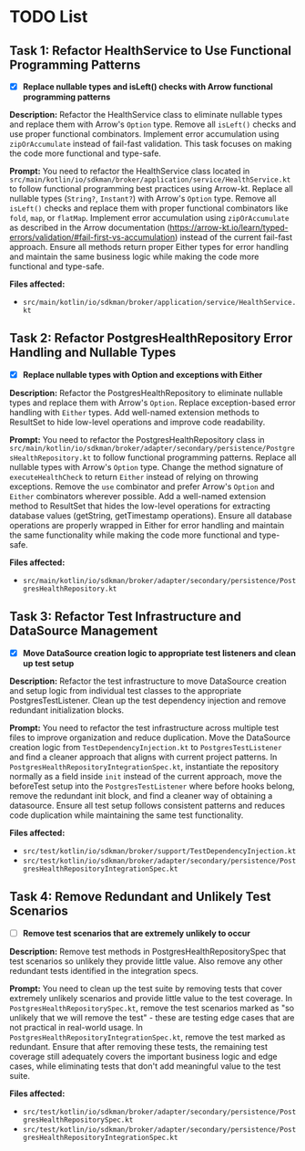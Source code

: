 # TODO List

## Task 1: Refactor HealthService to Use Functional Programming Patterns

- [x] **Replace nullable types and isLeft() checks with Arrow functional programming patterns**

**Description:**
Refactor the HealthService class to eliminate nullable types and replace them with Arrow's `Option` type. Remove all `isLeft()` checks and use proper functional combinators. Implement error accumulation using `zipOrAccumulate` instead of fail-fast validation. This task focuses on making the code more functional and type-safe.

**Prompt:**
You need to refactor the HealthService class located in `src/main/kotlin/io/sdkman/broker/application/service/HealthService.kt` to follow functional programming best practices using Arrow-kt. Replace all nullable types (`String?`, `Instant?`) with Arrow's `Option` type. Remove all `isLeft()` checks and replace them with proper functional combinators like `fold`, `map`, or `flatMap`. Implement error accumulation using `zipOrAccumulate` as described in the Arrow documentation (https://arrow-kt.io/learn/typed-errors/validation/#fail-first-vs-accumulation) instead of the current fail-fast approach. Ensure all methods return proper Either types for error handling and maintain the same business logic while making the code more functional and type-safe.

**Files affected:**
- `src/main/kotlin/io/sdkman/broker/application/service/HealthService.kt`

## Task 2: Refactor PostgresHealthRepository Error Handling and Nullable Types

- [x] **Replace nullable types with Option and exceptions with Either**

**Description:**
Refactor the PostgresHealthRepository to eliminate nullable types and replace them with Arrow's `Option`. Replace exception-based error handling with `Either` types. Add well-named extension methods to ResultSet to hide low-level operations and improve code readability.

**Prompt:**
You need to refactor the PostgresHealthRepository class in `src/main/kotlin/io/sdkman/broker/adapter/secondary/persistence/PostgresHealthRepository.kt` to follow functional programming patterns. Replace all nullable types with Arrow's `Option` type. Change the method signature of `executeHealthCheck` to return `Either` instead of relying on throwing exceptions. Remove the `use` combinator and prefer Arrow's `Option` and `Either` combinators wherever possible. Add a well-named extension method to ResultSet that hides the low-level operations for extracting database values (getString, getTimestamp operations). Ensure all database operations are properly wrapped in Either for error handling and maintain the same functionality while making the code more functional and type-safe.

**Files affected:**
- `src/main/kotlin/io/sdkman/broker/adapter/secondary/persistence/PostgresHealthRepository.kt`

## Task 3: Refactor Test Infrastructure and DataSource Management

- [x] **Move DataSource creation logic to appropriate test listeners and clean up test setup**

**Description:**
Refactor the test infrastructure to move DataSource creation and setup logic from individual test classes to the appropriate PostgresTestListener. Clean up the test dependency injection and remove redundant initialization blocks.

**Prompt:**
You need to refactor the test infrastructure across multiple test files to improve organization and reduce duplication. Move the DataSource creation logic from `TestDependencyInjection.kt` to `PostgresTestListener` and find a cleaner approach that aligns with current project patterns. In `PostgresHealthRepositoryIntegrationSpec.kt`, instantiate the repository normally as a field inside `init` instead of the current approach, move the beforeTest setup into the `PostgresTestListener` where before hooks belong, remove the redundant init block, and find a cleaner way of obtaining a datasource. Ensure all test setup follows consistent patterns and reduces code duplication while maintaining the same test functionality.

**Files affected:**
- `src/test/kotlin/io/sdkman/broker/support/TestDependencyInjection.kt`
- `src/test/kotlin/io/sdkman/broker/adapter/secondary/persistence/PostgresHealthRepositoryIntegrationSpec.kt`

## Task 4: Remove Redundant and Unlikely Test Scenarios

- [ ] **Remove test scenarios that are extremely unlikely to occur**

**Description:**
Remove test methods in PostgresHealthRepositorySpec that test scenarios so unlikely they provide little value. Also remove any other redundant tests identified in the integration specs.

**Prompt:**
You need to clean up the test suite by removing tests that cover extremely unlikely scenarios and provide little value to the test coverage. In `PostgresHealthRepositorySpec.kt`, remove the test scenarios marked as "so unlikely that we will remove the test" - these are testing edge cases that are not practical in real-world usage. In `PostgresHealthRepositoryIntegrationSpec.kt`, remove the test marked as redundant. Ensure that after removing these tests, the remaining test coverage still adequately covers the important business logic and edge cases, while eliminating tests that don't add meaningful value to the test suite.

**Files affected:**
- `src/test/kotlin/io/sdkman/broker/adapter/secondary/persistence/PostgresHealthRepositorySpec.kt`
- `src/test/kotlin/io/sdkman/broker/adapter/secondary/persistence/PostgresHealthRepositoryIntegrationSpec.kt`